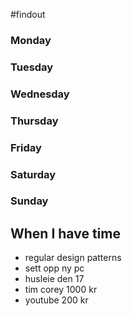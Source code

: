 #findout

### Monday


### Tuesday


### Wednesday

### Thursday

### Friday

### Saturday

### Sunday


## When I have time
- regular design patterns
- sett opp ny pc
- husleie den 17
- tim corey 1000 kr
- youtube 200 kr